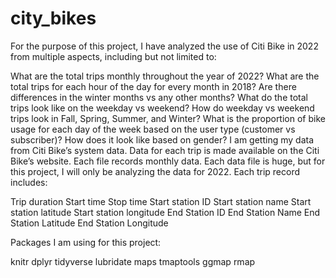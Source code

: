 # city_bikes
For the purpose of this project, I have analyzed the use of Citi Bike in 2022 from multiple aspects, including but not limited to:

What are the total trips monthly throughout the year of 2022?
What are the total trips for each hour of the day for every month in 2018? Are there differences in the winter months vs any other months?
What do the total trips look like on the weekday vs weekend? How do weekday vs weekend trips look in Fall, Spring, Summer, and Winter?
What is the proportion of bike usage for each day of the week based on the user type (customer vs subscriber)? How does it look like based on gender?
I am getting my data from Citi Bike’s system data. Data for each trip is made available on the Citi Bike’s website. Each file records monthly data. Each data file is huge, but for this project, I will only be analyzing the data for 2022. Each trip record includes:

Trip duration
Start time
Stop time
Start station ID
Start station name
Start station latitude
Start station longitude
End Station ID
End Station Name
End Station Latitude
End Station Longitude

Packages I am using for this project:

knitr
dplyr
tidyverse
lubridate
maps
tmaptools
ggmap
rmap